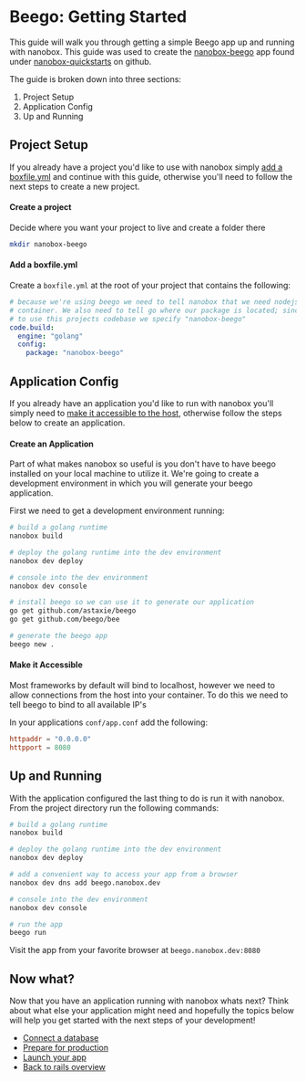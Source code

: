 # Beego: Getting Started
This guide will walk you through getting a simple Beego app up and running with nanobox. This guide was used to create the <a href="https://github.com/nanobox-quickstarts/nanobox-beego" target="\_blank">nanobox-beego</a> app found under <a href="https://github.com/nanobox-quickstarts" target="\_blank">nanobox-quickstarts</a> on github.

The guide is broken down into three sections:

1. Project Setup
2. Application Config
3. Up and Running

## Project Setup
If you already have a project you'd like to use with nanobox simply [add a boxfile.yml](#add-a-boxfile-yml) and continue with this guide, otherwise you'll need to follow the next steps to create a new project.

#### Create a project
Decide where you want your project to live and create a folder there

```bash
mkdir nanobox-beego
```

#### Add a boxfile.yml
Create a `boxfile.yml` at the root of your project that contains the following:

```yaml
# because we're using beego we need to tell nanobox that we need nodejs in our
# container. We also need to tell go where our package is located; since we want
# to use this projects codebase we specify "nanobox-beego"
code.build:
  engine: "golang"
  config:
    package: "nanobox-beego"
```

## Application Config
If you already have an application you'd like to run with nanobox you'll simply need to [make it accessible to the host](#make-it-accessible), otherwise follow the steps below to create an application.

#### Create an Application
Part of what makes nanobox so useful is you don't have to have beego installed on your local machine to utilize it. We're going to create a development environment in which you will generate your beego application.

First we need to get a development environment running:

```bash
# build a golang runtime
nanobox build

# deploy the golang runtime into the dev environment
nanobox dev deploy

# console into the dev environment
nanobox dev console

# install beego so we can use it to generate our application
go get github.com/astaxie/beego
go get github.com/beego/bee

# generate the beego app
beego new .
```

#### Make it Accessible
Most frameworks by default will bind to localhost, however we need to allow connections from the host into your container. To do this we need to tell beego to bind to all available IP's

In your applications `conf/app.conf` add the following:

```conf
httpaddr = "0.0.0.0"
httpport = 8080
```

## Up and Running
With the application configured the last thing to do is run it with nanobox. From the project directory run the following commands:

```bash
# build a golang runtime
nanobox build

# deploy the golang runtime into the dev environment
nanobox dev deploy

# add a convenient way to access your app from a browser
nanobox dev dns add beego.nanobox.dev

# console into the dev environment
nanobox dev console

# run the app
beego run
```

Visit the app from your favorite browser at `beego.nanobox.dev:8080`

## Now what?
Now that you have an application running with nanobox whats next? Think about what else your application might need and hopefully the topics below will help you get started with the next steps of your development!

* [Connect a database](connect-a-database.html)
* [Prepare for production](prepare-for-production.html)
* [Launch your app](launch-your-app.html)
* [Back to rails overview](overview.html)
